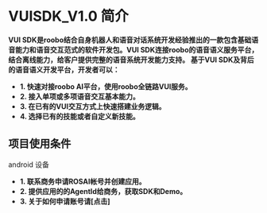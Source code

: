 VUISDK_V1.0 简介
=

**VUI SDK是roobo结合自身机器人和语音对话系统开发经验推出的一款包含基础语音能力和语音交互范式的软件开发包。VUI SDK连接roobo的语音语义服务平台，结合离线能力，给客户提供完整的语音系统开发能力支持。 
基于VUI SDK及背后的语音语义开发平台，开发者可以：**

- **1. 快速对接roobo AI平台，使用roobo全链路VUI服务。**  
- **2. 接入单项或多项语音交互基本能力。**  
- **3. 在已有的VUI交互方式上快速搭建业务逻辑。**  
- **4. 选择已有的技能或者自定义新技能。**  

## 项目使用条件

android 设备

- **1. 联系商务申请ROSAI帐号并创建应用。**  
- **2. 提供应用的的AgentId给商务，获取SDK和Demo。**  
- **3. 关于如何申请账号请[点击]**



